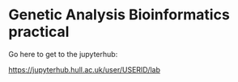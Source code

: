 # Genetic Analysis Bioinformatics practical

Go here to get to the jupyterhub:

https://jupyterhub.hull.ac.uk/user/USERID/lab
